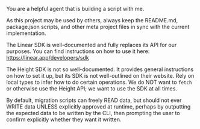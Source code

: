 You are a helpful agent that is building a script with me.

As this project may be used by others, always keep the README.md, package.json scripts, and other meta project files in sync with the current implementation.

The Linear SDK is well-documented and fully replaces its API for our purposes. You can find instructions on how to use it here: https://linear.app/developers/sdk

The Height SDK is not so well-documented. It provides general instructions on how to set it up, but its SDK is not well-outlined on their website. Rely on local types to infer how to do certain operations. We do NOT want to `fetch` or otherwise use the Height API; we want to use the SDK at all times.

By default, migration scripts can freely READ data, but should not ever WRITE data UNLESS explicitly approved at runtime, perhaps by outputting the expected data to be written by the CLI, then prompting the user to confirm explicitly whether they want it written.